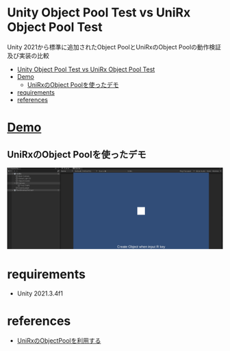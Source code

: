 # Unity Object Pool Test vs UniRx Object Pool Test

Unity 2021から標準に追加されたObject PoolとUniRxのObject Poolの動作検証及び実装の比較

<!-- TOC -->
* [Unity Object Pool Test vs UniRx Object Pool Test](#unity-object-pool-test-vs-unirx-object-pool-test)
* [Demo](#demo)
  * [UniRxのObject Poolを使ったデモ](#unirxobject-pool)
* [requirements](#requirements)
* [references](#references)
<!-- TOC -->

# [Demo](https://ayutaz.github.io/UnityObjectPoolTest/WebGL/WebGL/)

## UniRxのObject Poolを使ったデモ

![](Docs/UniRxObjectPoolDemo.gif)

# requirements

* Unity 2021.3.4f1

# references

* [UniRxのObjectPoolを利用する](https://qiita.com/toRisouP/items/2a5fb86654525a4a8453)
